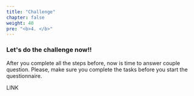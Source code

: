 ```yaml
---
title: "Challenge"
chapter: false
weight: 40
pre: "<b>4. </b>"
---
```


### Let's do the challenge now!!

After you complete all the steps before, now is time to answer couple question. Please, make sure you complete the tasks before you start the questionnaire.

LINK